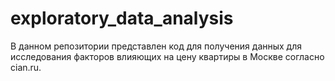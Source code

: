 # exploratory_data_analysis

В данном репозитории представлен код для получения данных для исследования факторов влияющих на цену квартиры в Москве согласно cian.ru. 
